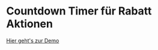# Countdown Timer für Rabatt Aktionen

[Hier geht's zur Demo](https://demo.moori.net/Produkt-Promo-Demo/)

